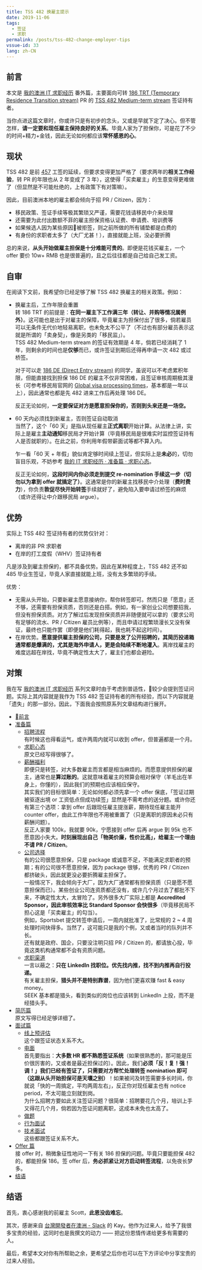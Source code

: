 ```yaml
---
title: TSS 482 换雇主提示
date: 2019-11-06
tags:
  - 签证
  - 求职
permalink: /posts/tss-482-change-employer-tips
vssue-id: 33
lang: zh-CN
---
```


## 前言

本文是 [我的澳洲 IT 求职经历](../my-it-job-hunting-experience-in-australia/index.md) 番外篇，主要面向可转 [186 TRT (Temporary Residence Transition stream)](https://immi.homeaffairs.gov.au/visas/getting-a-visa/visa-listing/employer-nomination-scheme-186/temporary-residence-transition-stream) PR 的 [TSS 482 Medium-term stream](https://immi.homeaffairs.gov.au/visas/getting-a-visa/visa-listing/temporary-skill-shortage-482/medium-term-stream) 签证持有者。

当你点进这篇文章时，你或许只是有初步的念头，又或是早就下定了决心。但不管怎样，**请一定要和现任雇主保持良好的关系**。毕竟人家为了担保你，可是花了不少的时间+精力+金钱，因此无论如何都应该**常怀感恩的心**。

## 现状

TSS 482 是前 [457](https://immi.homeaffairs.gov.au/visas/getting-a-visa/visa-listing/repealed-visas/temporary-work-skilled-457) 工签的延续，但要求变得更加严格了（要求两年的**相关工作经验**，转 PR 的年限也从 2 年变成了 3 年），这使得「买卖雇主」的生意变得更难做了（但显然是不可能杜绝的，上有政策下有对策嘛）。

因此，目前澳洲本地的雇主都会倾向于招 PR / Citizen，因为：

* 移民政策、签证手续等极其繁琐又严谨，需要花钱请移民中介来处理
* 还需要为此付出数额不菲的雇主担保资格认证费、申请费、培训费等
* 如果候选人因为某些原因被拒签，则之前所做的所有铺垫都是白费的
* 有身份的求职者太多了（大厂尤甚！），直接就能上班，没必要折腾

总的来说，**从头开始做雇主担保是十分难能可贵的**。即便是花钱买雇主，一个 offer 要价 10w+ RMB 也是很普遍的，且之后往往都是自己给自己发工资。

## 自审

在阅读下文前，我希望你已经足够了解 TSS 482 换雇主的相关政策。例如：

* 换雇主后，工作年限会重置  
  转 186 TRT 的前提是：**在同一雇主下工作满三年（转让、并购等情况属例外）**。这可能也是出于对雇主的保障，毕竟雇主为担保付出了很多，倘若雇员可以无条件无代价地轻易离职，也未免太不公平了（不过也有部分雇员表示这就是所谓的「卖身契」，像是另类的「移民监」）。  
  TSS 482 Medium-term stream 的签证有效期是 4 年，倘若已经消耗了 1 年，则剩余的时间也是**仅够**而已，或许签证到期后还得再申请一次 482 或过桥签。

  对于可以走 [186 DE (Direct Entry stream)](https://immi.homeaffairs.gov.au/visas/getting-a-visa/visa-listing/employer-nomination-scheme-186/direct-entry-stream) 的同学，虽说可以不考虑累积年限，但能直接找到担保 186 DE 的雇主不仅非常困难，且签证审核周期极其漫长（可参考移民局官网的 [Global visa processing times](https://immi.homeaffairs.gov.au/visas/getting-a-visa/visa-processing-times/global-visa-processing-times)，基本都是一年以上），因此通常也都是先 482 进来工作后再处理 186 DE。

  反正无论如何，**一定要保证对方是愿意担保你的，否则到头来还是一场空。**

* 60 天内必须找到新雇主，否则签证自动取消  
  当然了，这个「60 天」是指从现任雇主**正式离职**开始计算。从法律上讲，实际上是雇主**主动通知**移民局才开始计算（毕竟移民局是很难实时监控签证持有人是否就职的）。在此之前，你利用年假带薪面试等都不算入内。

  乍一看「60 天 + 年假」貌似肯定够时间续上签证，但实际上是**未必**的，切勿盲目乐观，不妨参考 [我的 IT 求职经历 · 准备篇 · 求职心态](../my-it-job-hunting-experience-in-australia/1-preparation/1-mentality.md)。

  反正无论如何，**这段时间内你必须走到提交 re-nomination 手续这一步（切勿以为拿到 offer 就搞定了）**。这通常是你的新雇主找移民中介处理（**费时费力**），你负责**敦促尽快开始转签**手续就好了，避免陷入要申请过桥签的麻烦（或许还得让中介跟移民局 argue）。

## 优势

实际上 TSS 482 签证持有者的优势仅针对：

* 离岸的非 PR 求职者
* 在岸的打工度假（WHV）签证持有者

凡是涉及到雇主担保的，都不具备优势。因此在某种程度上，TSS 482 还不如 485 毕业生签证，毕竟人家直接就能上班，没有太多繁琐的手续。

优势：

* 无需从头开始，只要新雇主愿意接纳你，帮你转签即可。然而只是「愿意」还不够，还需要有担保资质，否则还是白搭。例如，有一家创业公司想要招我，但没有担保资质。对方了解过后发现担保资质并非随便就可以拿的（要求公司有足够的流水、PR / Citizen 雇员比例等），而且申请过程繁琐漫长又没有保证，最终也只能作罢（即便是他们耗得起，我也耗不起这时间）。
* 在岸优势。**愿意提供雇主担保的公司，只要是发了公开招聘的，其简历投递箱通常都是爆满的，尤其是海外申请人，更是会陆续不断地灌入**。离岸找雇主的难度远超在岸找，毕竟不确定性太大了，雇主们也都会避险。

## 对策

我在写 [我的澳洲 IT 求职经历](../my-it-job-hunting-experience-in-australia/index.md) 系列文章时由于考虑到普适性，较少会提到签证问题。实际上其内容就是我作为 TSS 482 签证持有者的所有经验，而以下内容就是「遗失」的那一部分。因此，下面我会按照原系列文章结构进行展开。

* [前言](../my-it-job-hunting-experience-in-australia/0-preface/index.md)
* [准备篇](../my-it-job-hunting-experience-in-australia/1-preparation/index.md)
  * [招聘流程](../my-it-job-hunting-experience-in-australia/1-preparation/0-recruitment-process.md)  
  有时候这也得看运气，或许两周内就可以收到 offer，但普遍都是一个月。
  * [求职心态](../my-it-job-hunting-experience-in-australia/1-preparation/1-mentality.md)  
  原文已经写得很够了。
  * [薪酬福利](../my-it-job-hunting-experience-in-australia/1-preparation/2-remuneration-package.md)  
  即便只是转签，对大多数雇主而言都是相当麻烦的。而愿意提供担保的雇主，通常也是**算过账的**。这就意味着雇主的预算会相对保守（羊毛出在羊身上，你懂的），因此我们的预期也应该相应保守。  
  其实我们的目标很简单：无论如何都必须先拿一个 offer 保底，「签证过期被驱逐出境 or 工资低点但成功续签」显然是不需考虑的送分题。或许你还有第三个选项：拿到 offer 后跟现任雇主提涨薪，期待现任雇主能开 counter offer，由此工作年限也不用被重置了（只是离职的原因未必只有薪酬问题）。  
  反正人家要 100k，我就要 90k，宁愿接到 offer 后再 argue 到 95k 也不愿意因小失大。**时刻展现出自己「物美价廉，性价比高」，给雇主一个理由不请 PR / Citizen**。
  * [公司选择](../my-it-job-hunting-experience-in-australia/1-preparation/3-companies-of-choice.md)  
  有的公司很愿意担保，只是 package 或诚意不足，不能满足求职者的预期；有的公司很不愿意担保，因为 package 很够，优秀的 PR / Citizen 都挤破头，因此就更没必要折腾雇主担保了。  
  一般情况下，我会倾向于大厂，因为大厂通常都有担保资质（只是愿不愿意担保而已）。某些创业公司连资质都还没有，或许几个月过去了都批不下来，不确定性太大，太冒险了。另外很多大厂实际上都是 **Accredited Sponsor，因此审核效率比 Standard Sponsor 会快很多**（毕竟移民局不担心这是「买卖雇主」的勾当）。  
  例如，Sportsbet 提交转签申请后，一周内就批准了，比常规的 2 ~ 4 周处理时间快得多。当然了，这可能只是我的个例，又或者当时的队列并不长。  
  还有就是政府、国企，只要没注明只招 PR / Citizen 的，都请放心投，毕竟这类机构通常都不会有资质问题。
  * [求职渠道](../my-it-job-hunting-experience-in-australia/1-preparation/4-job-seek-channels.md)  
  一言以蔽之：**只在 LinkedIn 找职位。优先找内推，找不到内推再自行投递。**  
  有关雇主担保，**猎头并不是特别靠谱**，因为他们更喜欢赚 fast & easy money。  
  SEEK 基本都是猎头，看到类似的岗位也应该转到 LinkedIn 上投，而不是经猎头手。
* [简历篇](../my-it-job-hunting-experience-in-australia/2-resume/index.md)  
  原文写得已经足够详细了。
* [面试篇](../my-it-job-hunting-experience-in-australia/3-interviews/index.md)
  * [线上预评估](../my-it-job-hunting-experience-in-australia/3-interviews/0-online-assessments.md)  
  这个跟签证状态关系不大。
  * [电面](../my-it-job-hunting-experience-in-australia/3-interviews/1-phone-screening.md)  
  首先要指出：**大多数 HR 都不熟悉签证系统**（如果很熟悉的，那可能是压价很厉害的，又或者是最近担保过的）。因此，我们**必须「反！复！强！调！」我们已经有签证了，只需要对方帮忙处理转签 nomination 即可（这跟从头开始担保可是天壤之别）**！如果被问及转签需要多长时间，你就说「快的一周搞定，平均两周左右」，反正你对现任雇主也有 notice period，不太可能立刻就到岗。  
  为什么招聘方要如此关注签证问题？很简单：招聘要花几个月，培训上手又得花几个月，倘若因为签证问题离职，这成本未免也太高了。
  * [做题](../my-it-job-hunting-experience-in-australia/3-interviews/2-coding-exercises.md)
  * [行为面试](../my-it-job-hunting-experience-in-australia/3-interviews/3_1-behavioral-interview.md)
  * [技术面试](../my-it-job-hunting-experience-in-australia/3-interviews/3_2-technical-interview.md)  
  这些都跟签证关系不大。
* [Offer 篇](../my-it-job-hunting-experience-in-australia/4-offer/index.md)  
  接 offer 时，稍微象征性地问一下有关 186 担保的问题。毕竟只要能担保 482 的，都能担保 186。签 offer 后，**务必抓紧让对方启动转签流程**，以免夜长梦多。
* [结语](../my-it-job-hunting-experience-in-australia/5-postface/index.md)

## 结语

首先，衷心感谢我的前雇主 Scott，**此恩没齿难忘**。

其次，感谢来自 [台灣開發者在澳洲 - Slack](https://tw-developer-in-au.slack.com) 的 Kay。他作为过来人，给予了我很多宝贵的经验，这同时也是我撰文的动力 —— 把这份恩情传递给更多有需要的人。

最后，希望本文对你有所帮助之余，更希望之后你也可以在下方评论中分享宝贵的过来人经验。
